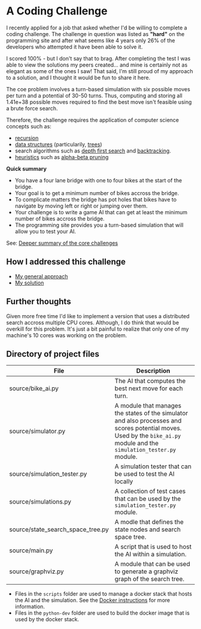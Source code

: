 # A Coding Challenge

I recently applied for a job that asked whether I'd be willing to complete a coding challenge.  The challenge in question was listed as **"hard"** on the programming site and after what seems like 4 years only 26% of the developers who attempted it have been able to solve it.  

I scored 100% - but I don't say that to brag.  After completing the test I was able to view the solutions my peers created... and mine is certainly not as elegant as some of the ones I saw!  That said, I'm still proud of my approach to a solution, and I thought it would be fun to share it here.

The coe problem involves a turn-based simulation with six possible moves per turn and a potential of 30-50 turns. Thus, computing and storing all 1.41e+38 possible moves required to find the best move isn't feasible using a brute force search.

Therefore, the challenge requires the application of computer science concepts such as:

* [recursion](https://en.wikipedia.org/wiki/Recursion#:~:text=Recursion%20in%20computer%20programming%20is,simpler%20versions%20of%20the%20problem)
* [data structures](https://en.wikipedia.org/wiki/Data_structure) (particularily, [trees](https://en.wikipedia.org/wiki/Tree_(data_structure)))
* search algorithms such as [depth first search](https://en.wikipedia.org/wiki/Depth-first_search) and [backtracking](https://en.wikipedia.org/wiki/Backtracking).   
* [heuristics](https://en.wikipedia.org/wiki/Heuristic_(computer_science)) such as [alpha-beta pruning](https://en.wikipedia.org/wiki/Alpha%E2%80%93beta_pruning)

**Quick summary**
- You have a four lane bridge with one to four bikes at the start of the bridge.
- Your goal is to get a minimum number of bikes accross the bridge.
- To complicate matters the bridge has pot holes that bikes have to navigate by moving left or right or jumping over them.
- Your challenge is to write a game AI that can get at least the minimum number of bikes accross the bridge.
- The programming site provides you a turn-based simulation that will allow you to test your AI.

See: [Deeper summary of the core challenges](documentation/deeper-summary.md)

## How I addressed this challenge
- [My general approach](documentation/approach.md)
- [My solution](documentation/solution.md)

## Further thoughts
Given more free time I'd like to implement a version that uses a distributed search accross multiple CPU cores. Although, I do think that would be overkill for this problem. It's just a bit painful to realize that only one of my machine's 10 cores was working on the problem.

## Directory of project files
| File | Description |
| --- | --- |
| source/bike_ai.py | The AI that computes the best next move for each turn. |
| source/simulator.py | A module that manages the states of the simulator and also processes and scores potential moves.  Used by the `bike_ai.py` module and the `simulation_tester.py` module. |
| source/simulation_tester.py | A simulation tester that can be used to test the AI locally |
| source/simulations.py | A collection of test cases that can be used by the `simulation_tester.py` module.|
| source/state_search_space_tree.py | A modle that defines the state nodes and search space tree. |
| source/main.py | A script that is used to host the AI within a simulation. |
| source/graphviz.py | A module that can be used to generate a graphviz graph of the search tree. |

- Files in the `scripts` folder are used to manage a docker stack that hosts the AI and the simulation.  See the [Docker instructions](documentation/docker.md) for more information.
- Files in the `python-dev` folder are used to build the docker image that is used by the docker stack.